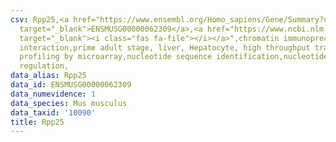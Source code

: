 ```yaml
---
csv: Rpp25,<a href="https://www.ensembl.org/Homo_sapiens/Gene/Summary?db=core;g=ENSMUSG00000062309"
  target="_blank">ENSMUSG00000062309</a>,<a href="https://www.ncbi.nlm.nih.gov/pubmed/23834426"
  target="_blank"><i class="fas fa-file"></i></a>",chromatin immunoprecipitation assay,direct
  interaction,prime adult stage, liver, Hepatocyte, high throughput transcription
  profiling by microarray,nucleotide sequence identification,nucleotide sequence identification,transcriptional
  regulation,
data_alias: Rpp25
data_id: ENSMUSG00000062309
data_numevidence: 1
data_species: Mus musculus
data_taxid: '10090'
title: Rpp25
---
```

